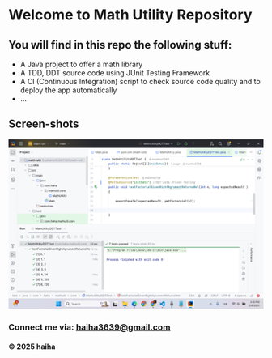 # Welcome to Math Utility Repository

## You will find in this repo the following stuff:
* A Java project to offer a math library
* A TDD, DDT source code using JUnit Testing Framework
* A CI (Continuous Integration) script to check source code quality and to deploy the app automatically
* ...

## Screen-shots
![Source code with TDD](https://github.com/muckho2728/math-util/blob/main/screen-shots/Source-code-with-TDD-DDT.png)



### Connect me via: haiha3639@gmail.com

#### &#169; 2025 haiha